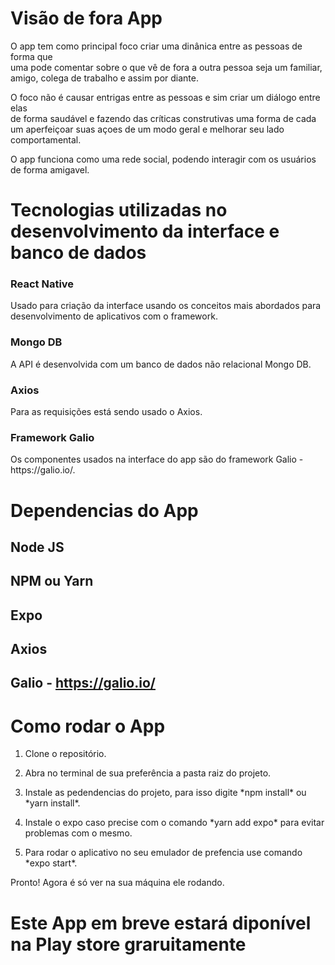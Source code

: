 # Visão de fora App

<p>O app tem como principal foco criar uma dinânica entre as pessoas de forma que <br /> uma pode comentar sobre o que vê de fora a outra pessoa seja um familiar, <br /> amigo, colega de trabalho e assim por diante.<br />

<p>O foco não é causar entrigas entre as pessoas e sim criar um diálogo entre elas <br /> de forma saudável e fazendo das críticas construtivas uma forma de cada <br /> um aperfeiçoar suas açoes de um modo geral e melhorar seu lado comportamental.<br />

<p>O app funciona como uma rede social, podendo interagir com os usuários de forma amigavel.<br />

# Tecnologias utilizadas no desenvolvimento da interface e banco de dados

### React Native

<p>Usado para criação da interface usando os conceitos mais abordados para desenvolvimento de aplicativos com o framework. <br />

### Mongo DB

<p>A API é desenvolvida com um banco de dados não relacional Mongo DB.

### Axios

<p>Para as requisições está sendo usado o Axios.

### Framework Galio

<p>Os componentes usados na interface do app são do framework Galio - https://galio.io/.

# Dependencias do App

## Node JS
## NPM ou Yarn
## Expo
## Axios
## Galio - https://galio.io/

# Como rodar o App

1. <p>Clone o repositório.
2. <p>Abra no terminal de sua preferência a pasta raiz do projeto.
3. <p>Instale as pedendencias do projeto, para isso digite *npm install* ou *yarn install*.
4. <p>Instale o expo caso precise com o comando *yarn add expo* para evitar problemas com o mesmo.
5. <p>Para rodar o aplicativo no seu emulador de prefencia use comando *expo start*.

Pronto! Agora é só ver na sua máquina ele rodando.

# Este App em breve estará diponível na Play store graruitamente


